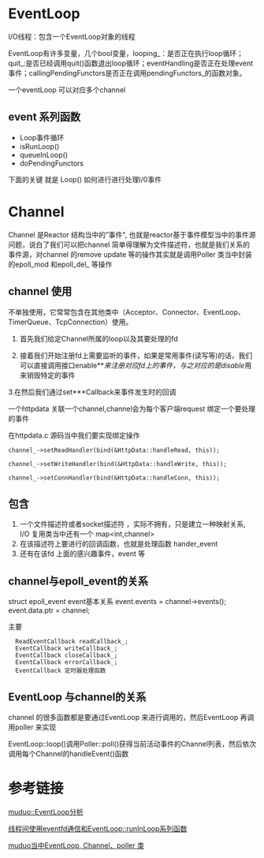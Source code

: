 # EventLoop 

I/O线程：包含一个EventLoop对象的线程

EventLoop有许多变量，几个bool变量，looping_：是否正在执行loop循环；quit_:是否已经调用quit()函数退出loop循环；eventHandling是否正在处理event事件；callingPendingFunctors是否正在调用pendingFunctors_的函数对象。

一个eventLoop 可以对应多个channel

## event 系列函数
- Loop事件循环
- isRunLoop()
- queueInLoop()
- doPendingFunctors

下面的关键 就是 Loop()  如何进行进行处理I/0事件


# Channel 
Channel 是Reactor 结构当中的”事件", 也就是reactor基于事件模型当中的事件源问题，说白了我们可以把channel 简单得理解为文件描述符，也就是我们关系的事件源，对channel 的remove update 等的操作其实就是调用Poller 类当中封装的epoll_mod 和epoll_del_ 等操作



## channel 使用

不单独使用，它常常包含在其他类中（Acceptor、Connector、EventLoop、TimerQueue、TcpConnection）使用。


1. 首先我们给定Channel所属的loop以及其要处理的fd

2. 接着我们开始注册fd上需要监听的事件，如果是常用事件(读写等)的话，我们可以直接调用接口enable***来注册对应fd上的事件，与之对应的是disable*用来销毁特定的事件

3.在然后我们通过set***Callback来事件发生时的回调

一个httpdata 关联一个channel,channel会为每个客户端request 绑定一个要处理的事件

在httpdata.c 源码当中我们要实现绑定操作

```
channel_->setReadHandler(bind(&HttpData::handleRead, this));

channel_->setWriteHandler(bind(&HttpData::handleWrite, this));

channel_->setConnHandler(bind(&HttpData::handleConn, this));

```

## 包含
1. 一个文件描述符或者socket描述符 ，实际不拥有，只是建立一种映射关系, I/O 复用类当中还有一个 map<int,channel> 
2. 在该描述符上要进行的回调函数，也就是处理函数 hander_event 
3. 还有在该fd 上面的感兴趣事件，event 等

## channel与epoll_event的关系
struct epoll_event event基本关系
event.events = channel->events();
  event.data.ptr = channel;

主要
```
  ReadEventCallback readCallback_;
  EventCallback writeCallback_;
  EventCallback closeCallback_;
  EventCallback errorCallback_;
  EventCallback 定时器处理函数
```

## EventLoop 与channel的关系
channel 的很多函数都是要通过EventLoop 来进行调用的，然后EventLoop 再调用poller 来实现

EventLoop::loop()调用Poller::poll()获得当前活动事件的Channel列表，然后依次调用每个Channel的handleEvent()函数
# 参考链接
[muduo::EventLoop分析](https://blog.csdn.net/KangRoger/article/details/47266785)

[线程间使用eventfd通信和EventLoop::runInLoop系列函数](https://blog.csdn.net/NK_test/article/details/51138359)

[muduo当中EventLoop, Channel、poller 类 ](https://blog.csdn.net/jnu_simba/article/details/14486661)